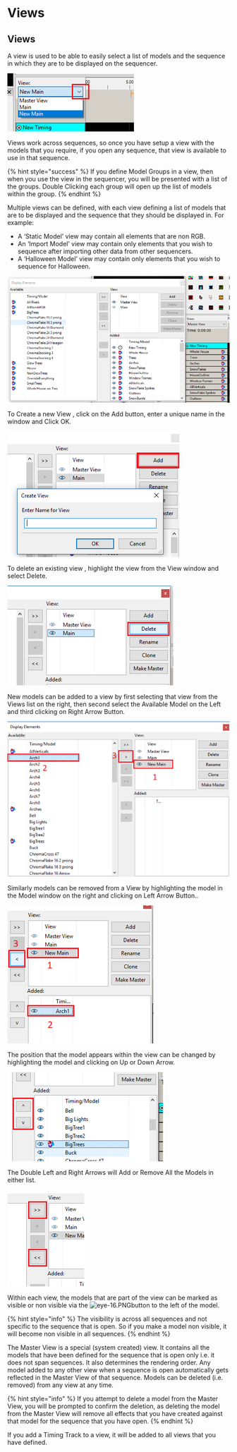 # Views

## Views

A view is used to be able to easily select a list of models and the sequence in which they are to be displayed on the sequencer.

![](<../../.gitbook/assets/image (1076).png>)

Views work across sequences, so once you have setup a view with the models that you require, if you open any sequence, that view is available to use in that sequence.

{% hint style="success" %}
If you define Model Groups in a view, then when you use the view in the sequencer, you will be presented with a list of the groups. Double Clicking each group will open up the list of models within the group.
{% endhint %}

Multiple views can be defined, with each view defining a list of models that are to be displayed and the sequence that they should be displayed in. For example:

* A ‘Static Model’ view may contain all elements that are non RGB.
* An ‘Import Model’ view may contain only elements that you wish to sequence after importing other data from other sequencers.
* A ‘Halloween Model’ view may contain only elements that you wish to sequence for Halloween.

![](<../../.gitbook/assets/image (710).png>)

To Create a new View , click on the Add button, enter a unique name in the window and Click OK.

![](<../../.gitbook/assets/image (139).png>)

To delete an existing view , highlight the view from the View window and select Delete.

![](<../../.gitbook/assets/image (1093).png>)

New models can be added to a view by first selecting that view from the Views list on the right, then second select the Available Model on the Left and third clicking on Right Arrow Button.

![](<../../.gitbook/assets/image (1179).png>)

Similarly models can be removed from a View by highlighting the model in the Model window on the right and clicking on Left Arrow Button..

![](<../../.gitbook/assets/image (130).png>)

The position that the model appears within the view can be changed by highlighting the model and clicking on Up or Down Arrow.

![](<../../.gitbook/assets/image (491).png>)

The Double Left and Right Arrows will Add or Remove All the Models in either list.

![](<../../.gitbook/assets/image (675).png>)

Within each view, the models that are part of the view can be marked as visible or non visible via the ![eye-16.PNG](../../.gitbook/assets/eye-16.PNG)button to the left of the model.

{% hint style="info" %}
The visibility is across all sequences and not specific to the sequence that is open. So if you make a model non visible, it will become non visible in all sequences.
{% endhint %}

The Master View is a special (system created) view. It contains all the models that have been defined for the sequence that is open only i.e. it does not span sequences. It also determines the rendering order. Any model added to any other view when a sequence is open automatically gets reflected in the Master View of that sequence. Models can be deleted (i.e. removed) from any view at any time.

{% hint style="info" %}
If you attempt to delete a model from the Master View, you will be prompted to confirm the deletion, as deleting the model from the Master View will remove all effects that you have created against that model for the sequence that you have open.
{% endhint %}

If you add a Timing Track to a view, it will be added to all views that you have defined.
